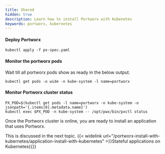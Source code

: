 ```yaml
---
title: Shared
hidden: true
description: Learn how to install Portworx with Kubenetes
keywords: portworx, kubernetes
---
```


#### Deploy Portworx

```text
kubectl apply -f px-spec.yaml
```

####  Monitor the portworx pods

Wait till all portworx pods show as ready in the below output.
```text
kubectl get pods -o wide -n kube-system -l name=portworx
```

####  Monitor Portworx cluster status

```text
PX_POD=$(kubectl get pods -l name=portworx -n kube-system -o jsonpath='{.items[0].metadata.name}')
kubectl exec $PX_POD -n kube-system -- /opt/pwx/bin/pxctl status
```

Once the Portworx cluster is online, you are ready to install an application that uses Portworx.

This is discussed in the next topic.
{{< widelink url="/portworx-install-with-kubernetes/application-install-with-kubernetes" >}}Stateful applications on Kubernetes{{</widelink>}}
